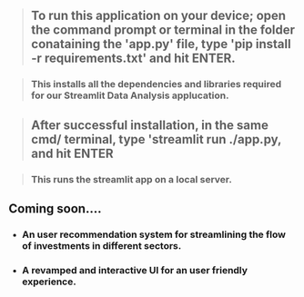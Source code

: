 > ## To run this application on your device; open the command prompt or terminal in the folder conataining the 'app.py' file, type 'pip install -r requirements.txt' and hit ENTER.

> ### This installs all the dependencies and libraries required for our Streamlit Data Analysis applucation.

> ## After successful installation, in the same cmd/ terminal, type 'streamlit run ./app.py, and hit ENTER

> ### This runs the streamlit app on a local server.

## Coming soon....

- ### An user recommendation system for streamlining the flow of investments in different sectors.

- ### A revamped and interactive UI for an user friendly experience.
